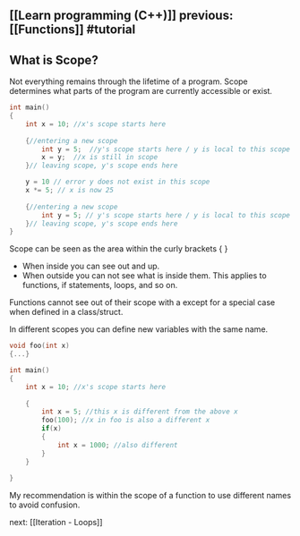 [[Learn programming (C++)]]  previous: [[Functions]]  #tutorial 
---
## What is Scope?
Not everything remains through the lifetime of a program. Scope determines what parts of the program are currently accessible or exist.

```cpp
int main()
{
	int x = 10; //x's scope starts here
	
	{//entering a new scope
		int y = 5;	//y's scope starts here / y is local to this scope
		x = y;  //x is still in scope
	}// leaving scope, y's scope ends here

	y = 10 // error y does not exist in this scope
	x *= 5; // x is now 25
	
	{//entering a new scope
		int y = 5; // y's scope starts here / y is local to this scope
	}// leaving scope, y's scope ends here
}
```

Scope can be seen as the area within the curly brackets { } 
- When inside you can see out and up.
- When outside you can not see what is inside them.
This applies to functions, if statements, loops, and so on.

Functions cannot see out of their scope with a except for a special case when defined in a class/struct.

In different scopes you can define new variables with the same name.

```cpp
void foo(int x)
{...}

int main()
{
	int x = 10; //x's scope starts here
	
	{
		int x = 5; //this x is different from the above x
		foo(100); //x in foo is also a different x
		if(x)
		{
			int x = 1000; //also different
		}
	}
	
}
```
My recommendation is within the scope of a function to use different names to avoid confusion.



next: [[Iteration - Loops]] 